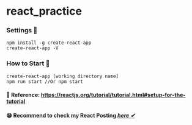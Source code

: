 # react_practice

### Settings 🎯

```
npm install -g create-react-app
create-react-app -V
```

### How to Start 🤔

```
create-react-app [working directory name]
npm run start //Or npm start
```

#### 🌱 Reference: https://reactjs.org/tutorial/tutorial.html#setup-for-the-tutorial

#### 😁 Recommend to check my React Posting ***[here ✔](https://thisismi.tistory.com/20?category=986381)***
